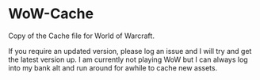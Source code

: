 # WoW-Cache
Copy of the Cache file for World of Warcraft.

If you require an updated version, please log an issue and I will try and get the latest version up.
I am currently not playing WoW but I can always log into my bank alt and run around for awhile to cache new assets.

